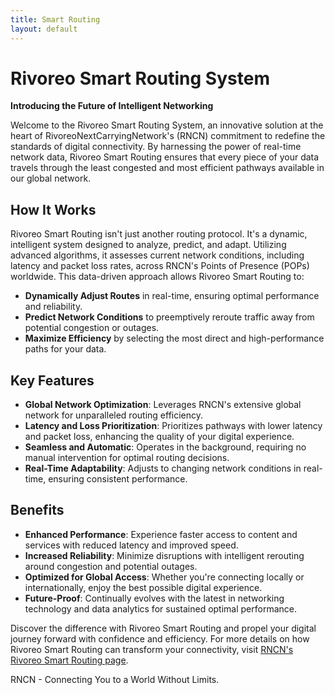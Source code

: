 ```yaml
---
title: Smart Routing
layout: default
---
```


# Rivoreo Smart Routing System

**Introducing the Future of Intelligent Networking**

Welcome to the Rivoreo Smart Routing System, an innovative solution at the heart of RivoreoNextCarryingNetwork's (RNCN) commitment to redefine the standards of digital connectivity. By harnessing the power of real-time network data, Rivoreo Smart Routing ensures that every piece of your data travels through the least congested and most efficient pathways available in our global network.

## How It Works

Rivoreo Smart Routing isn't just another routing protocol. It's a dynamic, intelligent system designed to analyze, predict, and adapt. Utilizing advanced algorithms, it assesses current network conditions, including latency and packet loss rates, across RNCN's Points of Presence (POPs) worldwide. This data-driven approach allows Rivoreo Smart Routing to:

- **Dynamically Adjust Routes** in real-time, ensuring optimal performance and reliability.
- **Predict Network Conditions** to preemptively reroute traffic away from potential congestion or outages.
- **Maximize Efficiency** by selecting the most direct and high-performance paths for your data.

## Key Features

- **Global Network Optimization**: Leverages RNCN's extensive global network for unparalleled routing efficiency.
- **Latency and Loss Prioritization**: Prioritizes pathways with lower latency and packet loss, enhancing the quality of your digital experience.
- **Seamless and Automatic**: Operates in the background, requiring no manual intervention for optimal routing decisions.
- **Real-Time Adaptability**: Adjusts to changing network conditions in real-time, ensuring consistent performance.

## Benefits

- **Enhanced Performance**: Experience faster access to content and services with reduced latency and improved speed.
- **Increased Reliability**: Minimize disruptions with intelligent rerouting around congestion and potential outages.
- **Optimized for Global Access**: Whether you're connecting locally or internationally, enjoy the best possible digital experience.
- **Future-Proof**: Continually evolves with the latest in networking technology and data analytics for sustained optimal performance.

Discover the difference with Rivoreo Smart Routing and propel your digital journey forward with confidence and efficiency. For more details on how Rivoreo Smart Routing can transform your connectivity, visit [RNCN's Rivoreo Smart Routing page](https://rncn.net/rivoreo-smart-routing.html).

RNCN - Connecting You to a World Without Limits.
